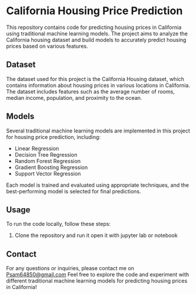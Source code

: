 # California Housing Price Prediction

This repository contains code for predicting housing prices in California using traditional machine learning models. The project aims to analyze the California housing dataset and build models to accurately predict housing prices based on various features.

## Dataset

The dataset used for this project is the California Housing dataset, which contains information about housing prices in various locations in California. The dataset includes features such as the average number of rooms, median income, population, and proximity to the ocean.

## Models

Several traditional machine learning models are implemented in this project for housing price prediction, including:

- Linear Regression
- Decision Tree Regression
- Random Forest Regression
- Gradient Boosting Regression
- Support Vector Regression

Each model is trained and evaluated using appropriate techniques, and the best-performing model is selected for final predictions.

## Usage

To run the code locally, follow these steps:

1. Clone the repository and run it open it with jupyter lab or notebook

## Contact
For any questions or inquiries, please contact me on Psam64850@gmail.com
Feel free to explore the code and experiment with different traditional machine learning models for predicting housing prices in California!

